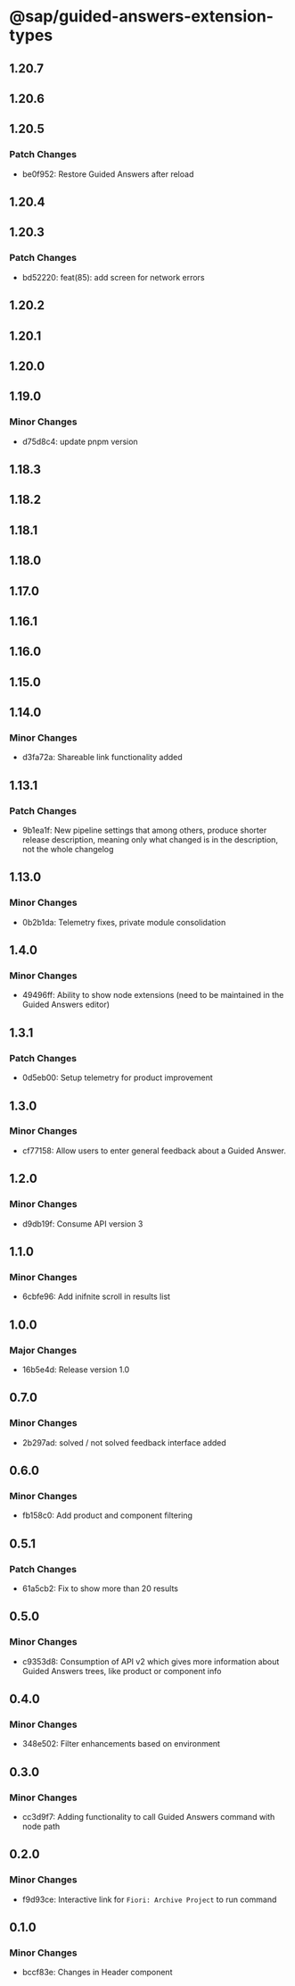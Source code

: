 # @sap/guided-answers-extension-types

## 1.20.7

## 1.20.6

## 1.20.5

### Patch Changes

-   be0f952: Restore Guided Answers after reload

## 1.20.4

## 1.20.3

### Patch Changes

-   bd52220: feat(85): add screen for network errors

## 1.20.2

## 1.20.1

## 1.20.0

## 1.19.0

### Minor Changes

-   d75d8c4: update pnpm version

## 1.18.3

## 1.18.2

## 1.18.1

## 1.18.0

## 1.17.0

## 1.16.1

## 1.16.0

## 1.15.0

## 1.14.0

### Minor Changes

-   d3fa72a: Shareable link functionality added

## 1.13.1

### Patch Changes

-   9b1ea1f: New pipeline settings that among others, produce shorter release description, meaning only what changed is in the description, not the whole changelog

## 1.13.0

### Minor Changes

-   0b2b1da: Telemetry fixes, private module consolidation

## 1.4.0

### Minor Changes

-   49496ff: Ability to show node extensions (need to be maintained in the Guided Answers editor)

## 1.3.1

### Patch Changes

-   0d5eb00: Setup telemetry for product improvement

## 1.3.0

### Minor Changes

-   cf77158: Allow users to enter general feedback about a Guided Answer.

## 1.2.0

### Minor Changes

-   d9db19f: Consume API version 3

## 1.1.0

### Minor Changes

-   6cbfe96: Add inifnite scroll in results list

## 1.0.0

### Major Changes

-   16b5e4d: Release version 1.0

## 0.7.0

### Minor Changes

-   2b297ad: solved / not solved feedback interface added

## 0.6.0

### Minor Changes

-   fb158c0: Add product and component filtering

## 0.5.1

### Patch Changes

-   61a5cb2: Fix to show more than 20 results

## 0.5.0

### Minor Changes

-   c9353d8: Consumption of API v2 which gives more information about Guided Answers trees, like product or component info

## 0.4.0

### Minor Changes

-   348e502: Filter enhancements based on environment

## 0.3.0

### Minor Changes

-   cc3d9f7: Adding functionality to call Guided Answers command with node path

## 0.2.0

### Minor Changes

-   f9d93ce: Interactive link for `Fiori: Archive Project` to run command

## 0.1.0

### Minor Changes

-   bccf83e: Changes in Header component
